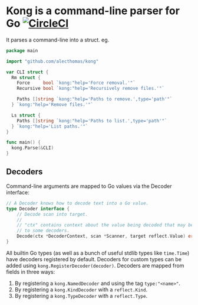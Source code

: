 # Kong is a command-line parser for Go [![CircleCI](https://circleci.com/gh/alecthomas/kong.svg?style=svg&circle-token=477fecac758383bf281453187269b913130f17d2)](https://circleci.com/gh/alecthomas/kong)

It parses a command-line into a struct. eg.

```go
package main

import "github.com/alecthomas/kong"

var CLI struct {
  Rm struct {
    Force     bool `kong:"help='Force removal.'"`
    Recursive bool `kong:"help='Recursively remove files.'"`

    Paths []string `kong:"help='Paths to remove.',type='path'"`
  } `kong:"help='Remove files.'"`

  Ls struct {
    Paths []string `kong:"help='Paths to list.',type='path'"`
  } `kong:"help='List paths.'"`
}

func main() {
  kong.Parse(&CLI)
}
```

## Decoders

Command-line arguments are mapped to Go values via the Decoder interface:

```go
// A Decoder knows how to decode text into a Go value.
type Decoder interface {
	// Decode scan into target.
	//
	// "ctx" contains context about the value being decoded that may be useful
	// to some decoders.
	Decode(ctx *DecoderContext, scan *Scanner, target reflect.Value) error
}
```

All builtin Go types (as well as a bunch of useful stdlib types like `time.Time`) have decoders registered by default. Decoders for custom types can be added using `kong.RegisterDecoder(decoder)`. Decoders are mapped from fields in three ways:

1. By registering a `kong.NamedDecoder` and using the tag `type:"<name>"`.
2. By registering a `kong.KindDecoder` with a `reflect.Kind`.
3. By registering a `kong.TypeDecoder` with a `reflect.Type`.
